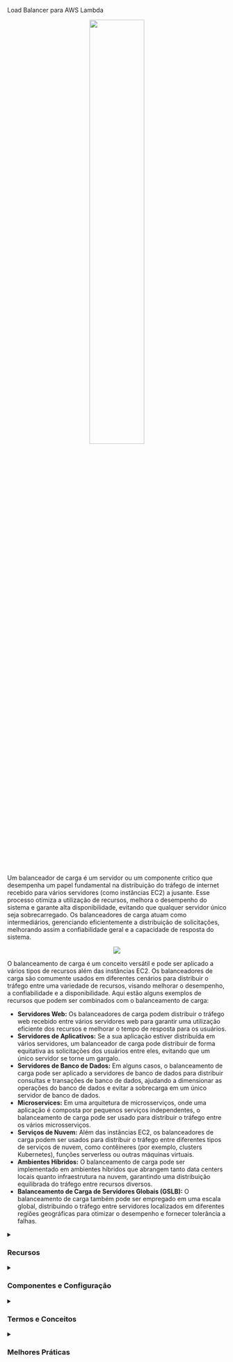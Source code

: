 Load Balancer para AWS Lambda
  <div align="center">
    <img src="https://coralogix.com/wp-content/uploads/2019/02/Load-balancer-icon.png" width="50%">
  </div>

Um balanceador de carga é um servidor ou um componente crítico que desempenha um papel fundamental na distribuição do tráfego de internet recebido para vários servidores (como instâncias EC2) a jusante. Esse processo otimiza a utilização de recursos, melhora o desempenho do sistema e garante alta disponibilidade, evitando que qualquer servidor único seja sobrecarregado. Os balanceadores de carga atuam como intermediários, gerenciando eficientemente a distribuição de solicitações, melhorando assim a confiabilidade geral e a capacidade de resposta do sistema.
<div align="center">
    <img src="https://thumbs2.imgbox.com/44/00/9bCV1Xo4_t.png">
</div>

O balanceamento de carga é um conceito versátil e pode ser aplicado a vários tipos de recursos além das instâncias EC2. Os balanceadores de carga são comumente usados em diferentes cenários para distribuir o tráfego entre uma variedade de recursos, visando melhorar o desempenho, a confiabilidade e a disponibilidade. Aqui estão alguns exemplos de recursos que podem ser combinados com o balanceamento de carga:
<ul>
    <li><strong>Servidores Web:</strong> Os balanceadores de carga podem distribuir o tráfego web recebido entre vários servidores web para garantir uma utilização eficiente dos recursos e melhorar o tempo de resposta para os usuários.</li>
    <li><strong>Servidores de Aplicativos:</strong> Se a sua aplicação estiver distribuída em vários servidores, um balanceador de carga pode distribuir de forma equitativa as solicitações dos usuários entre eles, evitando que um único servidor se torne um gargalo.</li>
    <li><strong>Servidores de Banco de Dados:</strong> Em alguns casos, o balanceamento de carga pode ser aplicado a servidores de banco de dados para distribuir consultas e transações de banco de dados, ajudando a dimensionar as operações do banco de dados e evitar a sobrecarga em um único servidor de banco de dados.</li>
    <li><strong>Microservices:</strong> Em uma arquitetura de microsserviços, onde uma aplicação é composta por pequenos serviços independentes, o balanceamento de carga pode ser usado para distribuir o tráfego entre os vários microsserviços.</li>
    <li><strong>Serviços de Nuvem:</strong> Além das instâncias EC2, os balanceadores de carga podem ser usados para distribuir o tráfego entre diferentes tipos de serviços de nuvem, como contêineres (por exemplo, clusters Kubernetes), funções serverless ou outras máquinas virtuais.</li>
    <li><strong>Ambientes Híbridos:</strong> O balanceamento de carga pode ser implementado em ambientes híbridos que abrangem tanto data centers locais quanto infraestrutura na nuvem, garantindo uma distribuição equilibrada do tráfego entre recursos diversos.</li>
    <li><strong>Balanceamento de Carga de Servidores Globais (GSLB):</strong> O balanceamento de carga também pode ser empregado em uma escala global, distribuindo o tráfego entre servidores localizados em diferentes regiões geográficas para otimizar o desempenho e fornecer tolerância a falhas.</li>
</ul>
  <details>
    <summary>
      <h3>Recursos</h3>
    </summary>
    <ul>
      <li><b>Distribuição de Tráfego:</b> O balanceamento de carga distribui uniformemente as solicitações recebidas entre várias instâncias, evitando a sobrecarga de qualquer função única.</li>
      <li><b>Escala Aprimorada:</b> O balanceamento de carga facilita a escalabilidade horizontal, permitindo que sua arquitetura serverless lide com cargas de trabalho aumentadas de maneira transparente.</li>
      <li><b>Alta Disponibilidade:</b> Ao distribuir funções em várias zonas de disponibilidade, o balanceamento de carga garante operação contínua mesmo diante de falhas.</li>
      <li><b>Otimização de Custos:</b> O balanceamento de carga eficiente pode ajudar a otimizar custos garantindo a utilização eficaz dos recursos.</li>
      <li><b>Ponto Único:</b> Exponha um único ponto de acesso (DNS) para sua aplicação</li>
      <li><b>Manuseio de Falhas:</b> Lide perfeitamente com falhas de instâncias a jusante</li>
      <li><b>Verificações de Saúde:</b> Realize verificações regulares de saúde em suas instâncias</li>
      <li><b>Segurança:</b> Forneça terminação SSL (HTTPS) para seus sites</li>
     <li><b>Entre Zonas:</b> Alta disponibilidade entre zonas</li>
    </ul>
  </details>
   <details><summary><h3>Componentes e Configuração</h3></summary>
      <details><summary><h4>Por que usar um Elastic Load Balancer?</h4></summary>
       <ul>
          <li>Um ELB (Elastic Load Balancer) é um balanceador de carga gerenciado:
              <ul>
                <li>A AWS garante que ele estará funcionando</li>
                <li>A AWS cuida de atualizações, manutenção, alta disponibilidade</li>
                <li>A AWS fornece apenas algumas opções de configuração</li>
              </ul>
          </li>
          <li>Configurar seu próprio balanceador de carga custa menos, mas exigirá muito mais esforço da sua parte (manutenção, integrações)</li>
          <li>4 tipos de balanceadores de carga oferecidos pela AWS:
              <ul>
                <li>Balanceador de Carga de Aplicativos (apenas HTTP / STTPS) - Camada 7</li>
                <li>Balanceador de Carga de Rede (ultra-alto desempenho, permite TCP) - Camada 4</li>
                <li>Balanceador de Carga de Gateway - Camada 3</li>
                <li>Balanceador de Carga Clássico (aposentado em 2023) - Camada 4 & 7</li>
              </ul>
          </li>
       </ul>
      </details>
      <details><summary><h4>Tipos de Balanceadores de Carga</h4></summary>
        <ul>
           <li>Balanceador de Carga de Aplicativos:
               <div align="center">
                 <img src="https://thumbs2.imgbox.com/40/ab/a5iXGjyz_t.png" width="25%">
               </div>
               <ul>
                 <li>Protocolos HTTP / HTTPS / gRPC (Camada 7)</li>
                 <li>Recursos de Roteamento HTTP</li>
                 <li>A AWS fornece apenas alguns recursos</li>
               </ul>
               <div align="center">
                 <img src="https://thumbs2.imgbox.com/24/70/ait8gdLE_t.png">
               </div>
              <p>Escolha um Balanceador de Carga de Aplicativos quando você precisar de um conjunto flexível de recursos para suas aplicações com tráfego HTTP e HTTPS. Operando no nível da solicitação, os Balanceadores de Carga de Aplicativos fornecem recursos avançados de roteamento e visibilidade voltados para arquiteturas de aplicativos, incluindo microsserviços e contêineres.</p>
              <div align="center">
                 <img src="https://a.b.cdn.console.awsstatic.com/a/v1/5OBQRLTIGHMRUVN5XLKT5XU3JE4K6GTDZFDK5IPNT3GWUZTYJBOQ/2024-01-23T02-33-43_a88821a4018ec38/Static/591e55b0c20360da58ee3eee136b1fc6.svg" width="50%">
               </div>
              <hr/>
           </li>
           <li>Balanceador de Carga de Rede:
               <div align="center">
                 <img src="https://thumbs2.imgbox.com/12/75/GWDh0X03_t.png" width="25%">
               </div>
               <ul>
                 <li>Protocolos TCP / UDP (Camada 4)</li>
                 <li>Alto desempenho, milhões de solicitações por segundo</li>
                 <li>IP estático por meio de IP elástico</li>
               </ul>
               <div align="center">
                 <img src="https://thumbs2.imgbox.com/41/7e/6muve8z5_t.png">
               </div>
               <p>Escolha um Balanceador de Carga de Rede quando você precisar de ultra-alto desempenho, descarregamento TLS em escala, implantação centralizada de certificados, suporte para UDP e endereços IP estáticos para suas aplicações. Operando no nível da conexão, os Balanceadores de Carga de Rede são capazes de lidar com milhões de solicitações por segundo de forma segura, mantendo latências ultra baixas.
               </p>
               <div align="center">
                 <img src="https://a.b.cdn.console.awsstatic.com/a/v1/5OBQRLTIGHMRUVN5XLKT5XU3JE4K6GTDZFDK5IPNT3GWUZTYJBOQ/2024-01-23T02-33-43_a88821a4018ec38/Static/707c56b1d8a250c545ca7e2af0e770d7.svg" width="50%">
               </div>
               <hr/>
           </li>
            <li>Balanceador de Carga de Gateway:
               <div align="center">
                 <img src="https://thumbs2.imgbox.com/b9/aa/ESBhKVPV_t.png" width="25%">
               </div>
               <ul>
                 <li>Protocolo GENEVE em Pacotes IP (Camada 3)</li>
                 <li>Roteamento de Tráfego para Firewalls que você gerencia em Instâncias EC2</li>
                 <li>Deteção de intrusões</li>
               </ul>
               <div align="center">
                 <img src="https://thumbs2.imgbox.com/12/05/GFeWXg40_t.png">
               </div>
              <p>Escolha um Balanceador de Carga de Gateway quando precisar implantar e gerenciar uma frota de appliances virtuais de terceiros que suportam GENEVE. Esses appliances permitem melhorar a segurança, conformidade e controles de políticas.</p>
              <div align="center">
                 <img src="https://a.b.cdn.console.awsstatic.com/a/v1/5OBQRLTIGHMRUVN5XLKT5XU3JE4K6GTDZFDK5IPNT3GWUZTYJBOQ/2024-01-23T02-33-43_a88821a4018ec38/Static/2b583e8904605b0212959d386600bc20.svg" width="50%">
               </div>
           </li>
        </ul>
  </details>

  </details>
  <details>
    <summary>
      <h3>Termos e Conceitos</h3>
    </summary>
    <ul>
      <li><b>Funções:</b> Uma função AWS Lambda é uma unidade de código que é executada em resposta a eventos.</li>
      <li><b>Eventos:</b> Um evento é uma ação que ocorre em um serviço AWS, como upload de arquivo no S3 ou uma solicitação de API do Amazon API Gateway, que pode acionar a execução de uma função Lambda.</li>
      <li><b>Tempo de Execução:</b> O tempo de execução é o ambiente no qual o código da função Lambda é executado.</li>
      <li><b>Camadas:</b> As camadas permitem incluir bibliotecas, frameworks e outros arquivos de dependência em sua função Lambda, mantendo a separação do código de lógica de negócios.</li>
      <li><b>Política de Execução:</b> A política de execução controla as permissões que uma função Lambda tem para acessar outros recursos da AWS.</li>
      <li><b>Alias:</b> Um alias é um ponteiro para uma versão específica de uma função Lambda.</li>
    </ul>
  </details>
  <details>
    <summary>
      <h3>Melhores Práticas</h3>
    </summary>
    <ul>
      <li>Projete funções Lambda para serem pequenas e realizar tarefas específicas.</li>
      <li>Limite o tempo de execução das funções para evitar execuções desnecessárias ou falhas devido a limites de tempo.</li>
      <li>Use variáveis de ambiente para armazenar informações sensíveis, como chaves de API e senhas.</li>
      <li>Gerencie e monitore o registro de funções para solução de problemas e depuração.</li>
      <li>Utilize opções de versionamento e controle de acesso para rastrear e gerenciar alterações nas funções Lambda.</li>
      <li>Configure políticas de controle de acesso para limitar o acesso às funções Lambda e aos recursos que elas utilizam.</li>
      <li>Utilize recursos de monitoramento, como Métricas do CloudWatch e Logs do CloudWatch, para monitorar e analisar o desempenho e a eficiência das funções Lambda.</li>
      <li>Teste e valide funções Lambda antes de implantá-las em produção.</li>
    </ul>
  </details>
